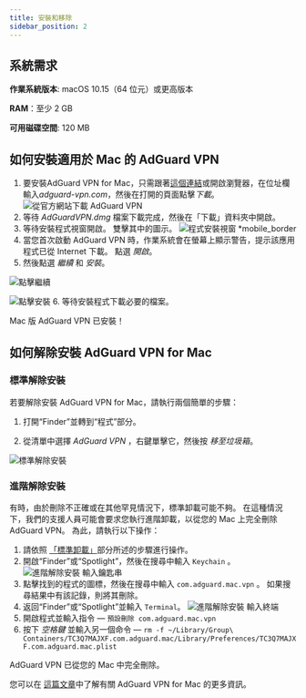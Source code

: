 ```yaml
---
title: 安裝和移除
sidebar_position: 2
---
```


## 系統需求

**作業系統版本**: macOS 10.15（64 位元）或更高版本

**RAM**：至少 2 GB

**可用磁碟空間**: 120 MB

## 如何安裝適用於 Mac 的 AdGuard VPN

1. 要安裝AdGuard VPN for Mac，只需跟著[這個連結](https://agrd.io/mac_vpn)或開啟瀏覽器，在位址欄輸入*adguard-vpn.com*，然後在打開的頁面點擊*下載*。 ![從官方網站下載 AdGuard VPN](https://cdn.adguardvpn.com/public/Adguard/kb/vpn-install/mac-install-en.png)
2. 等待 *AdGuardVPN.dmg* 檔案下載完成，然後在「下載」資料夾中開啟。
3. 等待安裝程式視窗開啟。 雙擊其中的圖示。 ![程式安裝視窗 *mobile_border](https://cdn.adguardvpn.com/public/Adguard/kb/vpn-install/mac-install-ru-1.png)
4. 當您首次啟動 AdGuard VPN 時，作業系統會在螢幕上顯示警告，提示該應用程式已從 Internet 下載。 點選 *開啟*。
5. 然後點選 *繼續* 和 *安裝*。

![點擊繼續](https://cdn.adguardvpn.com/public/Adguard/kb/vpn-install/.mac-install-2-en~imageoptim.png)

![點擊安裝](https://cdn.adguardvpn.com/public/Adguard/kb/vpn-install/mac-install-3-en.png)
6. 等待安裝程式下載必要的檔案。

Mac 版 AdGuard VPN 已安裝！

## 如何解除安裝 AdGuard VPN for Mac

### 標準解除安裝

若要解除安裝 AdGuard VPN for Mac，請執行兩個簡單的步驟：

1. 打開“Finder”並轉到“程式”部分。

2. 從清單中選擇 *AdGuard VPN* ，右鍵單擊它，然後按 *移至垃圾箱*。

![標準解除安裝](https://cdn.adguardvpn.com/public/Adguard/kb/vpn-install/mac-uninstall-1-en.png)

### 進階解除安裝

有時，由於刪除不正確或在其他罕見情況下，標準卸載可能不夠。 在這種情況下，我們的支援人員可能會要求您執行進階卸載，以從您的 Mac 上完全刪除 AdGuard VPN。 為此，請執行以下操作：

1. 請依照 [「標準卸載」](#how-to-uninstall-adguard-vpn-for-mac)部分所述的步驟進行操作。
2. 開啟“Finder”或“Spotlight”，然後在搜尋中輸入 `Keychain` 。 ![進階解除安裝 輸入鑰匙串](https://cdn.adguardvpn.com/public/Adguard/kb/vpn-install/mac-key-chain-en.png)
3. 點擊找到的程式的圖標，然後在搜尋中輸入 `com.adguard.mac.vpn` 。 如果搜尋結果中有該記錄，則將其刪除。
4. 返回“Finder”或“Spotlight”並輸入 `Terminal`。 ![進階解除安裝 輸入終端](https://cdn.adguardvpn.com/public/Adguard/kb/vpn-install/mac-terminal-en.png)
5. 開啟程式並輸入指令 — `預設刪除 com.adguard.mac.vpn`
6. 按下 *空格鍵* 並輸入另一個命令 — `rm -f ~/Library/Group\ Containers/TC3Q7MAJXF.com.adguard.mac/Library/Preferences/TC3Q7MAJXF.com.adguard.mac.plist`

AdGuard VPN 已從您的 Mac 中完全刪除。

您可以在 [這篇文章](/adguard-vpn-for-mac/overview)中了解有關 AdGuard VPN for Mac 的更多資訊。
